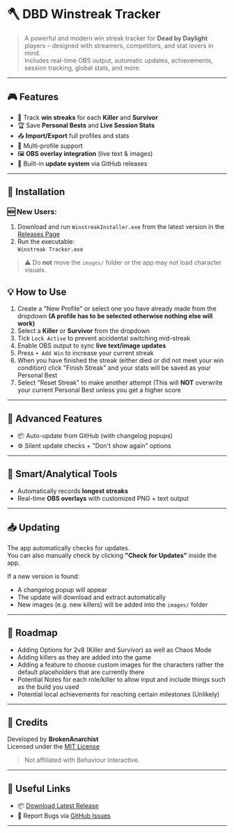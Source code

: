 # 🪓 DBD Winstreak Tracker

> A powerful and modern win streak tracker for **Dead by Daylight** players – designed with streamers, competitors, and stat lovers in mind.  
> Includes real-time OBS output, automatic updates, achievements, session tracking, global stats, and more.

---

## 🎮 Features

- 🎯 Track **win streaks** for each **Killer** and **Survivor**
- 🏆 Save **Personal Bests** and **Live Session Stats**
- 📤 **Import/Export** full profiles and stats
- 🔁 Multi-profile support
- 🖼️ **OBS overlay integration** (live text & images)
- 🧩 Built-in **update system** via GitHub releases

---

## 🚀 Installation

### 🆕 New Users:
1. Download and run `WinstreakInstaller.exe` from the latest version in the [Releases Page](https://github.com/BrokenAnarchist/DBD-Winstreak-Tracker/releases)
2. Run the executable:  
   `Winstreak Tracker.exe`
   

> ⚠️ Do **not** move the `images/` folder or the app may not load character visuals.

## 💡 How to Use

1. Create a "New Profile" or select one you have already made from the dropdown **(A profile has to be selected otherwise nothing else will work)**
2. Select a **Killer** or **Survivor** from the dropdown
3. Tick `Lock Active` to prevent accidental switching mid-streak
4. Enable OBS output to sync **live text/image updates**
5. Press `+ Add Win` to increase your current streak
6. When you have finished the streak (either died or did not meet your win condition) click "Finish Streak" and your stats will be saved as your Personal Best
7. Select "Reset Streak" to make another attempt (This will **NOT** overwrite your current Personal Best unless you get a higher score

---

## 🧩 Advanced Features

- 📦 Auto-update from GitHub (with changelog popups)
- ⚙️ Silent update checks + "Don't show again" options

---

## 🧠 Smart/Analytical Tools

- Automatically records **longest streaks**
- Real-time **OBS overlays** with customized PNG + text output

---

## 📥 Updating

The app automatically checks for updates.  
You can also manually check by clicking **"Check for Updates"** inside the app.

If a new version is found:
- A changelog popup will appear
- The update will download and extract automatically
- New images (e.g. new killers) will be added into the `images/` folder

---

## 🔮 Roadmap

- Adding Options for 2v8 (Killer and Survivor) as well as Chaos Mode
- Adding killers as they are added into the game
- Adding a feature to choose custom images for the characters rather the default placeholders that are currently there
- Potential Notes for each role/killer to allow input and include things such as the build you used
- Potential local achievements for reaching certain milestones (Unlikely)

---

## 🙌 Credits

Developed by **BrokenAnarchist**  
Licensed under the [MIT License](LICENSE)

> Not affiliated with Behaviour Interactive.

---

## 🔗 Useful Links

- 📦 [Download Latest Release](https://github.com/BrokenAnarchist/DBD-Winstreak-Tracker/releases/latest)
- 🐞 Report Bugs via [GitHub Issues](https://github.com/BrokenAnarchist/DBD-Winstreak-Tracker/issues)

---
